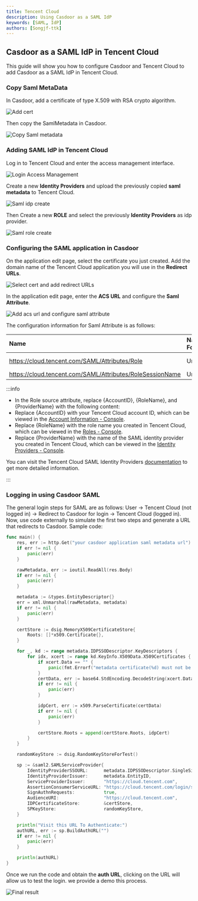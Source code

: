 ```yaml
---
title: Tencent Cloud
description: Using Casdoor as a SAML IdP
keywords: [SAML, IdP]
authors: [Songjf-ttk]
---
```


## Casdoor as a SAML IdP in Tencent Cloud

This guide will show you how to configure Casdoor and Tencent Cloud to add Casdoor as a SAML IdP in Tencent Cloud.

### Copy Saml MetaData

In Casdoor, add a certificate of type X.509 with RSA crypto algorithm.

![Add cert](/img/how-to-connect/saml/saml_tencent-cloud_cert.png)

Then copy the SamlMetadata in Casdoor.

![Copy Saml metadata](/img/how-to-connect/saml/saml_tencent-cloud_metadata.png)

### Adding SAML IdP in Tencent Cloud

Log in to Tencent Cloud and enter the access management interface.

![Login Access Management](/img/how-to-connect/saml/saml_tencent-cloud_access_management.png)

Create a new **Identity Providers** and upload the previously copied **saml metadata** to Tencent Cloud.

![Saml idp create](/img/how-to-connect/saml/saml_tencent-cloud_idp_create.png)

Then Create a new **ROLE** and select the previously **Identity Providers** as idp provider.

![Saml role create](/img/how-to-connect/saml/saml_tencent-cloud_create_role.png)

### Configuring the SAML application in Casdoor

On the application edit page, select the certificate you just created. Add the domain name of the Tencent Cloud application you will use in the **Redirect URLs**.

![Select cert and add redirect URLs](/img/how-to-connect/saml/saml_tencent-cloud_app.png)

In the application edit page, enter the **ACS URL** and configure the **Saml Attribute**.

![Add acs url and configure saml attribute](/img/how-to-connect/saml/saml_tencent-cloud_acs.png)

The configuration information for Saml Attribute is as follows:

| Name                                           | Name Format  | Value  |
|:---------------------------------------------  |:-------------|:-------|
| <https://cloud.tencent.com/SAML/Attributes/Role> | Unspecified  | qcs::cam::uin/{AccountID}:roleName/{RoleName1};qcs::cam::uin/{AccountID}:roleName/{RoleName2},qcs::cam::uin/{AccountID}:saml-provider/{ProviderName} |
| <https://cloud.tencent.com/SAML/Attributes/RoleSessionName> | Unspecified | casdoor |

:::info

* In the Role source attribute, replace {AccountID}, {RoleName}, and {ProviderName} with the following content:
* Replace {AccountID} with your Tencent Cloud account ID, which can be viewed in the [Account Information - Console](https://console.cloud.tencent.com/developer).
* Replace {RoleName} with the role name you created in Tencent Cloud, which can be viewed in the [Roles - Console](https://console.cloud.tencent.com/cam/role).
* Replace {ProviderName} with the name of the SAML identity provider you created in Tencent Cloud, which can be viewed in the [Identity Providers - Console](https://console.cloud.tencent.com/cam/idp).

You can visit the Tencent Cloud SAML Identity Providers [documentation](https://cloud.tencent.com/document/product/598/38058) to get more detailed information.

:::

### Logging in using Casdoor SAML

The general login steps for SAML are as follows: User -> Tencent Cloud (not logged in) -> Redirect to Casdoor for login -> Tencent Cloud (logged in). Now, use code externally to simulate the first two steps and generate a URL that redirects to Casdoor. Sample code:

```go
func main() {
    res, err := http.Get("your casdoor application saml metadata url")
    if err != nil {
        panic(err)
    }

    rawMetadata, err := ioutil.ReadAll(res.Body)
    if err != nil {
        panic(err)
    }

    metadata := &types.EntityDescriptor{}
    err = xml.Unmarshal(rawMetadata, metadata)
    if err != nil {
        panic(err)
    }

    certStore := dsig.MemoryX509CertificateStore{
        Roots: []*x509.Certificate{},
    }

    for _, kd := range metadata.IDPSSODescriptor.KeyDescriptors {
        for idx, xcert := range kd.KeyInfo.X509Data.X509Certificates {
            if xcert.Data == "" {
                panic(fmt.Errorf("metadata certificate(%d) must not be empty", idx))
            }
            certData, err := base64.StdEncoding.DecodeString(xcert.Data)
            if err != nil {
                panic(err)
            }

            idpCert, err := x509.ParseCertificate(certData)
            if err != nil {
                panic(err)
            }

            certStore.Roots = append(certStore.Roots, idpCert)
        }
    }

    randomKeyStore := dsig.RandomKeyStoreForTest()

    sp := &saml2.SAMLServiceProvider{
        IdentityProviderSSOURL:      metadata.IDPSSODescriptor.SingleSignOnServices[0].Location,
        IdentityProviderIssuer:      metadata.EntityID,
        ServiceProviderIssuer:       "https://cloud.tencent.com",
        AssertionConsumerServiceURL: "https://cloud.tencent.com/login/saml",
        SignAuthnRequests:           true,
        AudienceURI:                 "https://cloud.tencent.com",
        IDPCertificateStore:         &certStore,
        SPKeyStore:                  randomKeyStore,
    }

    println("Visit this URL To Authenticate:")
    authURL, err := sp.BuildAuthURL("")
    if err != nil {
        panic(err)
    }

    println(authURL)
}
```

Once we run the code and obtain the **auth URL**, clicking on the URL will allow us to test the login. we provide a demo this process.

![Final result](/img/how-to-connect/saml/saml_tencent-cloud_login_test.gif)
